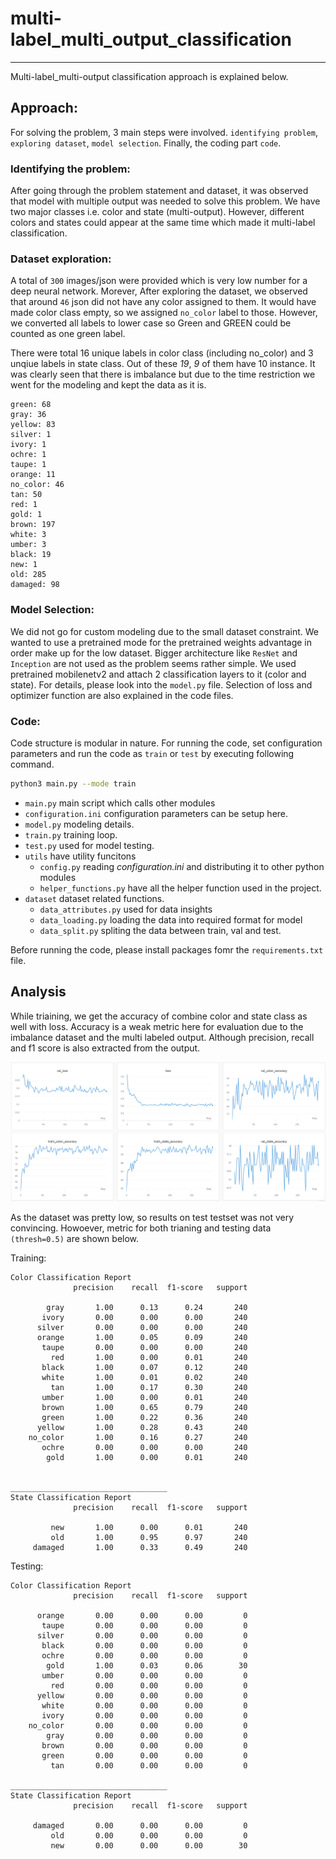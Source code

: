 # multi-label_multi_output_classification

---

Multi-label_multi-output classification approach is explained below.

## Approach:
For solving the problem, 3 main steps were involved. `identifying problem`, `exploring dataset`, `model selection`.
Finally, the coding part `code`.

### Identifying the problem:
After going through the problem statement and dataset, it was observed that model with multiple output was needed 
to solve this problem. We have two major classes i.e. color and state (multi-output). However, different colors and 
states could appear at the same time which made it multi-label classification.

### Dataset exploration:
A total of `300` images/json were provided which is very low number for a deep neural network. Morever, After exploring 
the dataset, we observed that around `46` json did not have any color assigned to them. It would have made color
class empty, so we assigned `no_color` label to those. However, we converted all labels to lower case so Green and GREEN
could be counted as one green label.

There were total 16 unique labels in color class (including no_color) and 3 unqiue labels in state class. 
Out of these *19*, *9* of them have 10 instance. It was clearly seen that there is imbalance but due to the
time restriction we went for the modeling and kept the data as it is.
```
green: 68
gray: 36
yellow: 83
silver: 1
ivory: 1
ochre: 1
taupe: 1
orange: 11
no_color: 46
tan: 50
red: 1
gold: 1
brown: 197
white: 3
umber: 3
black: 19
new: 1
old: 285
damaged: 98
```
### Model Selection:
We did not go for custom modeling due to the small dataset constraint. We wanted to use a pretrained mode for the 
pretrained weights advantage in order make up for the low dataset. Bigger architecture like `ResNet` and `Inception` 
are not used as the problem seems rather simple. We used pretrained mobilenetv2 and attach 2 classification layers to it
(color and state). For details, please look into the `model.py` file. Selection of loss and optimizer function
are also explained in the code files.

### Code:
Code structure is modular in nature.
For running the code, set configuration parameters and run the code as `train` or `test` by executing following command.
```bash
python3 main.py --mode train
```

- `main.py` main script which calls other modules
- `configuration.ini` configuration parameters can be setup here.
- `model.py` modeling details.
- `train.py` training loop.
- `test.py` used for model testing.
- `utils` have utility funcitons
  - `config.py` reading _configuration.ini_ and distributing it to other python modules
  - `helper_functions.py` have all the helper function used in the project.
- `dataset` dataset related functions.
  - `data_attributes.py` used for data insights
  - `data_loading.py` loading the data into required format for model
  - `data_split.py` spliting the data between train, val and test.

Before running the code, please install packages fomr the `requirements.txt` file.

## Analysis
While triaining, we get the accuracy of combine color and state class as well with loss. Accuracy is a weak metric here 
for evaluation due to the imbalance dataset and the multi labeled output. Although precision, recall and f1 score is also
extracted from the output.

![Training Graphs](graphs/loss_acc_graph.PNG?raw=true "Loss Accuracy Graph (training and validation)")

As the dataset was pretty low, so results on test testset was not very convincing. Howoever, metric for both trianing
and testing data `(thresh=0.5)` are shown below.

Training:
```
Color Classification Report
              precision    recall  f1-score   support

        gray       1.00      0.13      0.24       240
       ivory       0.00      0.00      0.00       240
      silver       0.00      0.00      0.00       240
      orange       1.00      0.05      0.09       240
       taupe       0.00      0.00      0.00       240
         red       1.00      0.00      0.01       240
       black       1.00      0.07      0.12       240
       white       1.00      0.01      0.02       240
         tan       1.00      0.17      0.30       240
       umber       1.00      0.00      0.01       240
       brown       1.00      0.65      0.79       240
       green       1.00      0.22      0.36       240
      yellow       1.00      0.28      0.43       240
    no_color       1.00      0.16      0.27       240
       ochre       0.00      0.00      0.00       240
        gold       1.00      0.00      0.01       240


___________________________________
State Classification Report
              precision    recall  f1-score   support

         new       1.00      0.00      0.01       240
         old       1.00      0.95      0.97       240
     damaged       1.00      0.33      0.49       240

```

Testing:
```
Color Classification Report
              precision    recall  f1-score   support

      orange       0.00      0.00      0.00         0
       taupe       0.00      0.00      0.00         0
      silver       0.00      0.00      0.00         0
       black       0.00      0.00      0.00         0
       ochre       0.00      0.00      0.00         0
        gold       1.00      0.03      0.06        30
       umber       0.00      0.00      0.00         0
         red       0.00      0.00      0.00         0
      yellow       0.00      0.00      0.00         0
       white       0.00      0.00      0.00         0
       ivory       0.00      0.00      0.00         0
    no_color       0.00      0.00      0.00         0
        gray       0.00      0.00      0.00         0
       brown       0.00      0.00      0.00         0
       green       0.00      0.00      0.00         0
         tan       0.00      0.00      0.00         0

___________________________________
State Classification Report
              precision    recall  f1-score   support

     damaged       0.00      0.00      0.00         0
         old       0.00      0.00      0.00         0
         new       0.00      0.00      0.00        30

```